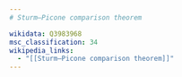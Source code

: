 ```yaml
---
# Sturm–Picone comparison theorem

wikidata: Q3983968
msc_classification: 34
wikipedia_links:
  - "[[Sturm–Picone comparison theorem]]"
---
```

